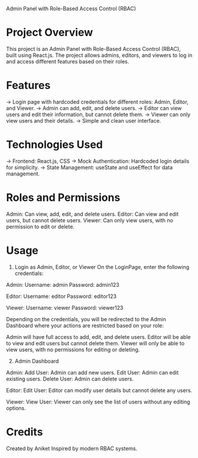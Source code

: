 Admin Panel with Role-Based Access Control (RBAC)

# Project Overview

This project is an Admin Panel with Role-Based Access Control (RBAC), built using React.js. The project allows admins, editors, and viewers to log in and access different features based on their roles.

# Features

-> Login page with hardcoded credentials for different roles: Admin, Editor, and Viewer.
-> Admin can add, edit, and delete users.
-> Editor can view users and edit their information, but cannot delete them.
-> Viewer can only view users and their details.
-> Simple and clean user interface.

# Technologies Used

-> Frontend: React.js, CSS
-> Mock Authentication: Hardcoded login details for simplicity.
-> State Management: useState and useEffect for data management.

# Roles and Permissions

Admin: Can view, add, edit, and delete users.
Editor: Can view and edit users, but cannot delete users.
Viewer: Can only view users, with no permission to edit or delete.

# Usage

1. Login as Admin, Editor, or Viewer
   On the LoginPage, enter the following credentials:

Admin:
Username: admin
Password: admin123

Editor:
Username: editor
Password: editor123

Viewer:
Username: viewer
Password: viewer123

Depending on the credentials, you will be redirected to the Admin Dashboard where your actions are restricted based on your role:

Admin will have full access to add, edit, and delete users.
Editor will be able to view and edit users but cannot delete them.
Viewer will only be able to view users, with no permissions for editing or deleting.

2. Admin Dashboard

Admin:
Add User: Admin can add new users.
Edit User: Admin can edit existing users.
Delete User: Admin can delete users.

Editor:
Edit User: Editor can modify user details but cannot delete any users.

Viewer:
View User: Viewer can only see the list of users without any editing options.

# Credits

Created by Aniket
Inspired by modern RBAC systems.
